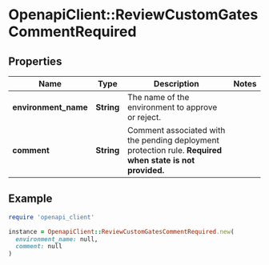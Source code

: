 # OpenapiClient::ReviewCustomGatesCommentRequired

## Properties

| Name | Type | Description | Notes |
| ---- | ---- | ----------- | ----- |
| **environment_name** | **String** | The name of the environment to approve or reject. |  |
| **comment** | **String** | Comment associated with the pending deployment protection rule. **Required when state is not provided.** |  |

## Example

```ruby
require 'openapi_client'

instance = OpenapiClient::ReviewCustomGatesCommentRequired.new(
  environment_name: null,
  comment: null
)
```

